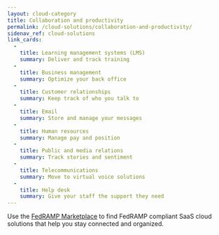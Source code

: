 ```yaml
---
layout: cloud-category
title: Collaboration and productivity
permalink: /cloud-solutions/collaboration-and-productivity/
sidenav_ref: cloud-solutions
link_cards:
  - 
    title: Learning management systems (LMS)
    summary: Deliver and track training
  - 
    title: Business management
    summary: Optimize your back office
  - 
    title: Customer relationships
    summary: Keep track of who you talk to
  - 
    title: Email
    summary: Store and manage your messages
  - 
    title: Human resources
    summary: Manage pay and position
  - 
    title: Public and media relations
    summary: Track stories and sentiment
  - 
    title: Telecommunications
    summary: Move to virtual voice solutions
  - 
    title: Help desk
    summary: Give your staff the support they need
---
```


Use the [FedRAMP Marketplace](https://marketplace.fedramp.gov/#/products?sort=productName&serviceModels=SaaS;IaaS,%20PaaS,%20SaaS&status=Compliant) to find FedRAMP compliant SaaS cloud solutions that help you stay connected and organized.